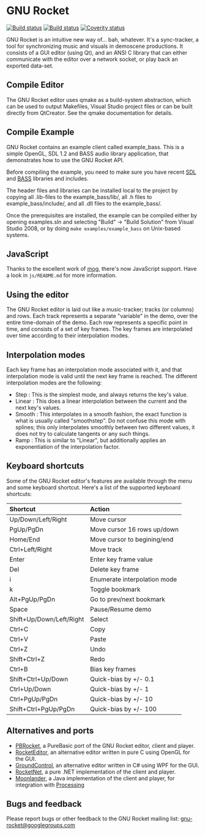 GNU Rocket
==========

[![Build status](https://ci.appveyor.com/api/projects/status/dfq8qaedc6mtsefg/branch/master?svg=true)](https://ci.appveyor.com/project/kusma/rocket/branch/master)
[![Build status](https://travis-ci.org/kusma/rocket.svg?branch=master)](https://travis-ci.org/kusma/rocket)
[![Coverity status](https://scan.coverity.com/projects/4770/badge.svg)](https://scan.coverity.com/projects/kusma-rocket)

GNU Rocket is an intuitive new way of... bah, whatever. It's a sync-tracker,
a tool for synchronizing music and visuals in demoscene productions. It
consists of a GUI editor (using Qt), and an ANSI C library that can either
communicate with the editor over a network socket, or play back an exported
data-set.

Compile Editor
--------------
The GNU Rocket editor uses qmake as a build-system abstraction, which can
be used to output Makefiles, Visual Studio project files or can be built
directly from QtCreator. See the qmake documentation for details.

Compile Example
---------------
GNU Rocket contains an example client called example\_bass. This is a simple
OpenGL, SDL 1.2 and BASS audio library application, that demonstrates how to
use the GNU Rocket API.

Before compiling the example, you need to make sure you have recent [SDL](http://www.libsdl.org/)
and [BASS](http://www.un4seen.com/) libraries and includes.

The header files and libraries can be installed local to the project by
copying all .lib-files to the example\_bass/lib/, all .h files to
example\_bass/include/, and all .dll files to the example\_bass/.

Once the prerequisites are installed, the example can be compiled either by
opening examples.sln and selecting "Build" -> "Build Solution" from Visual
Studio 2008, or by doing `make examples/example_bass` on Unix-based systems.

JavaScript
----------

Thanks to the excellent work of [mog](http://github.com/mog), there's now
JavaScript support. Have a look in `js/README.md` for more information.


Using the editor
----------------
The GNU Rocket editor is laid out like a music-tracker; tracks (or columns)
and rows. Each track represents a separate "variable" in the demo, over the
entire time-domain of the demo. Each row represents a specific point in time,
and consists of a set of key frames. The key frames are interpolated over time
according to their interpolation modes.

Interpolation modes
-------------------
Each key frame has an interpolation mode associated with it, and that
interpolation mode is valid until the next key frame is reached. The different
interpolation modes are the following:

* Step   : This is the simplest mode, and always returns the key's value.
* Linear : This does a linear interpolation between the current and the next
           key's values.
* Smooth : This interpolates in a smooth fashion, the exact function is what
           is usually called "smoothstep". Do not confuse this mode with
           splines; this only interpolates smoothly between two different
           values, it does not try to calculate tangents or any such things.
* Ramp   : This is similar to "Linear", but additionally applies an
           exponentiation of the interpolation factor.

Keyboard shortcuts
-------------------
Some of the GNU Rocket editor's features are available through the menu and
some keyboard shortcut. Here's a list of the supported keyboard shortcuts:

| Shortcut                 | Action                       |
|:-------------------------|:-----------------------------|
| Up/Down/Left/Right       | Move cursor                  |
| PgUp/PgDn                | Move cursor 16 rows up/down  |
| Home/End                 | Move cursor to begining/end  |
| Ctrl+Left/Right          | Move track                   |
| Enter                    | Enter key frame value        |
| Del                      | Delete key frame             |
| i                        | Enumerate interpolation mode |
| k                        | Toggle bookmark              |
| Alt+PgUp/PgDn            | Go to prev/next bookmark     |
| Space                    | Pause/Resume demo            |
| Shift+Up/Down/Left/Right | Select                       |
| Ctrl+C                   | Copy                         |
| Ctrl+V                   | Paste                        |
| Ctrl+Z                   | Undo                         |
| Shift+Ctrl+Z             | Redo                         |
| Ctrl+B                   | Bias key frames              |
| Shift+Ctrl+Up/Down       | Quick-bias by +/- 0.1        |
| Ctrl+Up/Down             | Quick-bias by +/- 1          |
| Ctrl+PgUp/PgDn           | Quick-bias by +/- 10         |
| Shift+Ctrl+PgUp/PgDn     | Quick-bias by +/- 100        |

Alternatives and ports
----------------------
* [PBRocket](https://github.com/dartcode/pbrocket), a PureBasic port of the GNU Rocket editor, client and player.
* [RocketEditor](https://github.com/emoon/rocket/tree/master/ogl_editor), an alternative editor written in pure C using OpenGL for the GUI.
* [GroundControl](https://github.com/edoreshef/ground-control), an alternative editor written in C# using WPF for the GUI.
* [RocketNet](https://github.com/kebby/RocketNet), a pure .NET implementation of the client and player.
* [Moonlander](https://github.com/anttihirvonen/moonlander), a Java implementation of the client and player, for integration with [Processing](https://processing.org/)

Bugs and feedback
-----------------
Please report bugs or other feedback to the GNU Rocket mailing list:
gnu-rocket@googlegroups.com

